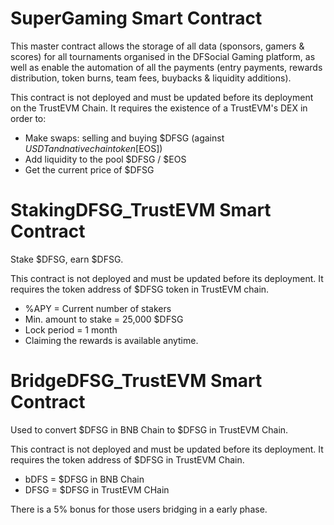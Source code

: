 # SuperGaming Smart Contract

This master contract allows the storage of all data (sponsors, gamers & scores) for all tournaments organised in the DFSocial Gaming platform, as well as enable the automation of all the payments (entry payments, rewards distribution, token burns, team fees, buybacks & liquidity additions).

This contract is not deployed and must be updated before its deployment on the TrustEVM Chain. It requires the existence of a TrustEVM's DEX in order to:

- Make swaps: selling and buying $DFSG (against $USDT and native chain token [$EOS])
- Add liquidity to the pool $DFSG / $EOS
- Get the current price of $DFSG

# StakingDFSG_TrustEVM Smart Contract

Stake $DFSG, earn $DFSG.

This contract is not deployed and must be updated before its deployment. It requires the token address of $DFSG token in TrustEVM chain.

- %APY = Current number of stakers
- Min. amount to stake = 25,000 $DFSG
- Lock period = 1 month
- Claiming the rewards is available anytime.

# BridgeDFSG_TrustEVM Smart Contract

Used to convert $DFSG in BNB Chain to $DFSG in TrustEVM Chain.

This contract is not deployed and must be updated before its deployment. 
It requires the token address of $DFSG in TrustEVM Chain.

- bDFS = $DFSG in BNB Chain
- DFSG = $DFSG in TrustEVM CHain

There is a 5% bonus for those users bridging in a early phase.
